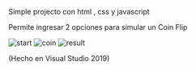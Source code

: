 
Simple projecto con html , css y javascript


Permite ingresar 2 opciones para simular un Coin Flip



![start](https://user-images.githubusercontent.com/31046332/152338015-bda45c4f-2e9f-4b69-935d-0041d5fce07b.PNG)
![coin](https://user-images.githubusercontent.com/31046332/152338020-24af2776-1bee-44d2-b1db-5ebe14ef1356.PNG)
![result](https://user-images.githubusercontent.com/31046332/152338025-a8eacb23-4101-4c62-a38d-0c1bd4b69058.PNG)


(Hecho en Visual Studio 2019)
